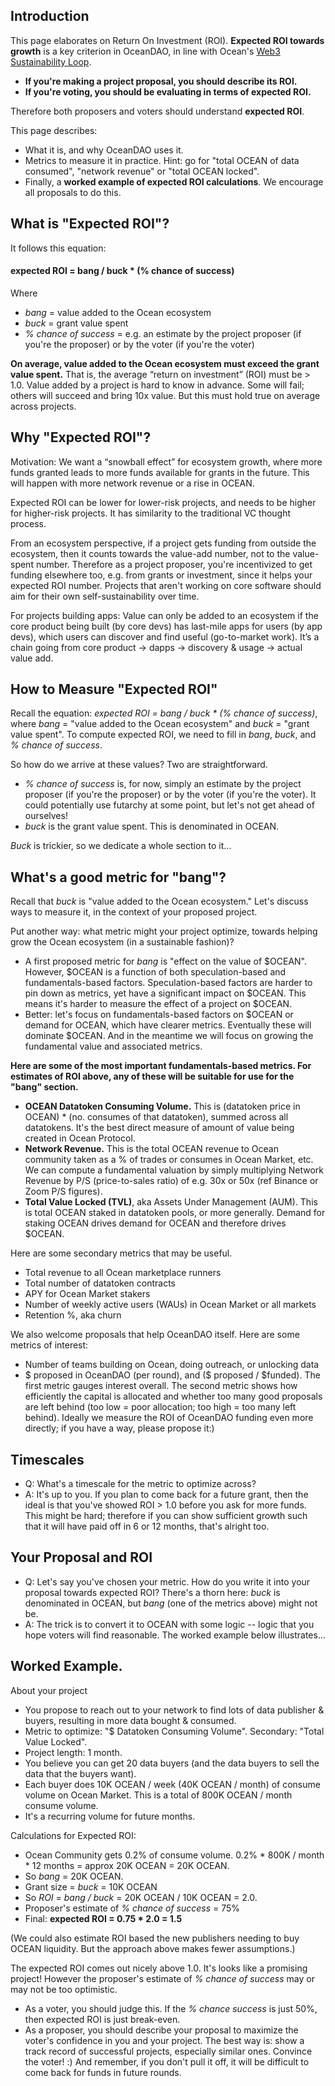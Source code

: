 ## Introduction

This page elaborates on Return On Investment (ROI). **Expected ROI towards growth** is a key criterion in OceanDAO, in line with Ocean's [Web3 Sustainability Loop](https://blog.oceanprotocol.com/the-web3-sustainability-loop-b2a4097a36e). 

* **If you're making a project proposal, you should describe its ROI.**
* **If you're voting, you should be evaluating in terms of expected ROI.**

Therefore both proposers and voters should understand **expected ROI**. 

This page describes:
* What it is, and why OceanDAO uses it.
* Metrics to measure it in practice. Hint: go for "total OCEAN of data consumed", "network revenue" or "total OCEAN locked".
* Finally, a **worked example of expected ROI calculations**. We encourage all proposals to do this.

## What is "Expected ROI"?

It follows this equation:

#### expected ROI = bang / buck * (% chance of success)
Where 
* *bang* = value added to the Ocean ecosystem 
* *buck* = grant value spent
* *% chance of success* = e.g. an estimate by the project proposer (if you're the proposer) or by the voter (if you're the voter)

**On average, value added to the Ocean ecosystem must exceed the grant value spent.** That is, the average “return on investment” (ROI) must be > 1.0. Value added by a project is hard to know in advance. Some will fail; others will succeed and bring 10x value. But this must hold true on average across projects.

## Why "Expected ROI"?

Motivation: We want a “snowball effect” for ecosystem growth, where more funds granted leads to more funds available for grants in the future. This will happen with more network revenue or a rise in OCEAN.

Expected ROI can be lower for lower-risk projects, and needs to be higher for higher-risk projects. It has similarity to the traditional VC thought process.

From an ecosystem perspective, if a project gets funding from outside the ecosystem, then it counts towards the value-add number, not to the value-spent number. Therefore as a project proposer, you're incentivized to get funding elsewhere too, e.g. from grants or investment, since it helps your expected ROI number. Projects that aren't working on core software should aim for their own self-sustainability over time.

For projects building apps:  Value can only be added to an ecosystem if the core product being built (by core devs) has last-mile apps for users (by app devs), which users can discover and find useful (go-to-market work). It’s a chain going from core product → dapps → discovery & usage → actual value add.

## How to Measure "Expected ROI"

Recall the equation: *expected ROI = bang / buck * (% chance of success)*, where *bang* = "value added to the Ocean ecosystem" and *buck* = "grant value spent". To compute expected ROI, we need to fill in *bang*, *buck*, and *% chance of success*. 

So how do we arrive at these values? Two are straightforward.
 * *% chance of success* is, for now, simply an estimate by the project proposer (if you're the proposer) or by the voter (if you're the voter). It could potentially use futarchy at some point, but let's not get ahead of ourselves!
 * *buck* is the grant value spent. This is denominated in OCEAN.

*Buck* is trickier, so we dedicate a whole section to it...

## What's a good metric for "bang"?

Recall that *buck* is "value added to the Ocean ecosystem." Let's discuss ways to measure it, in the context of your proposed project. 

Put another way: what metric might your project optimize, towards helping grow the Ocean ecosystem (in a sustainable fashion)?

* A first proposed metric for *bang* is "effect on the value of $OCEAN". However, $OCEAN is a function of both speculation-based and fundamentals-based factors.  Speculation-based factors are harder to pin down as metrics, yet have a significant impact on $OCEAN. This means it's harder to measure the effect of a project on $OCEAN.
* Better: let's focus on fundamentals-based factors on $OCEAN or demand for OCEAN, which have clearer metrics. Eventually these will dominate $OCEAN. And in the meantime we will focus on growing the fundamental value and associated metrics.

**Here are some of the most important fundamentals-based metrics. For estimates of ROI above, any of these will be suitable for use for the "bang" section.** 
* **OCEAN Datatoken Consuming Volume.** This is (datatoken price in OCEAN) * (no. consumes of that datatoken), summed across all datatokens. It's the best direct measure of amount of value being created in Ocean Protocol. 
* **Network Revenue.** This is the total OCEAN revenue to Ocean community taken as a % of trades or consumes in Ocean Market, etc. We can compute a fundamental valuation by simply multiplying Network Revenue by P/S (price-to-sales ratio) of e.g. 30x or 50x (ref Binance or Zoom P/S figures).   
* **Total Value Locked (TVL)**, aka Assets Under Management (AUM). This is total OCEAN staked in datatoken pools, or more generally. Demand for staking OCEAN drives demand for OCEAN and therefore drives $OCEAN. 

Here are some secondary metrics that may be useful. 
* Total revenue to all Ocean marketplace runners
* Total number of datatoken contracts
* APY for Ocean Market stakers 
* Number of weekly active users (WAUs) in Ocean Market or all markets
* Retention %, aka churn

We also welcome proposals that help OceanDAO itself. Here are some metrics of interest:
* Number of teams building on Ocean, doing outreach, or unlocking data
* $ proposed in OceanDAO (per round), and ($ proposed / $funded). The first metric gauges interest overall. The second metric shows how efficiently the capital is allocated and whether too many good proposals are left behind (too low = poor allocation; too high = too many left behind). Ideally we measure the ROI of OceanDAO funding even more directly; if you have a way, please propose it:)

## Timescales

* Q: What's a timescale for the metric to optimize across?
* A: It's up to you. If you plan to come back for a future grant, then the ideal is that you've showed ROI > 1.0 before you ask for more funds. This might be hard; therefore if you can show sufficient growth such that it will have paid off in 6 or 12 months, that's alright too. 

## Your Proposal and ROI 

* Q: Let's say you've chosen your metric. How do you write it into your proposal towards expected ROI? There's a thorn here: *buck* is denominated in OCEAN, but *bang* (one of the metrics above) might not be. 
* A: The trick is to convert it to OCEAN with some logic -- logic that you hope voters will find reasonable. The worked example below illustrates...

## Worked Example.

About your project
* You propose to reach out to your network to find lots of data publisher & buyers, resulting in more data bought & consumed.
* Metric to optimize: "$ Datatoken Consuming Volume". Secondary: "Total Value Locked". 
* Project length: 1 month.
* You believe you can get 20 data buyers (and the data buyers to sell the data that the buyers want). 
* Each buyer does 10K OCEAN / week (40K OCEAN / month) of consume volume on Ocean Market. This is a total of 800K OCEAN / month consume volume. 
* It's a recurring volume for future months.

Calculations for Expected ROI:
* Ocean Community gets 0.2% of consume volume. 0.2% * 800K / month * 12 months = approx 20K OCEAN = 20K OCEAN.
* So *bang* = 20K OCEAN. 
* Grant size = *buck* = 10K OCEAN
* So *ROI* = *bang / buck* = 20K OCEAN / 10K OCEAN = 2.0. 
* Proposer's estimate of *% chance of success* = 75%
* Final: **expected ROI = 0.75 * 2.0 = 1.5**

(We could also estimate ROI based the new publishers needing to buy OCEAN liquidity. But the approach above makes fewer assumptions.)

The expected ROI comes out nicely above 1.0. It's looks like a promising project! However the proposer's estimate of *% chance of success* may or may not be too optimistic. 
* As a voter, you should judge this. If the *% chance success* is just 50%, then expected ROI is just break-even.
* As a proposer, you should describe your proposal to maximize the voter's confidence in you and your project. The best way is: show a track record of successful projects, especially similar ones. Convince the voter! :) And remember, if you don't pull it off, it will be difficult to come back for funds in future rounds.



